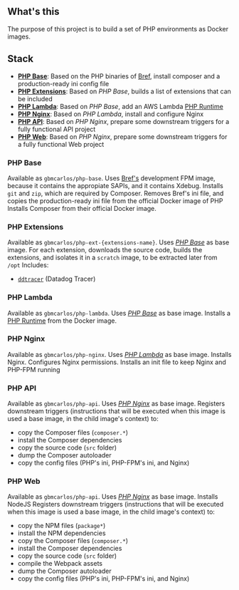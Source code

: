 ## What's this
The purpose of this project is to build a set of PHP environments as Docker images.

## Stack
- [**PHP Base**](#php-base): Based on the PHP binaries of [Bref](http://bref.sh/), install composer and a production-ready ini config file
- [**PHP Extensions**](#php-extensions): Based on *PHP Base*, builds a list of extensions that can be included 
- [**PHP Lambda**](#php-lambda): Based on *PHP Base*, add an AWS Lambda [PHP Runtime](https://github.com/gbmcarlos/php-runtime)
- [**PHP Nginx**](#php-nginx): Based on *PHP Lambda*, install and configure Nginx
- [**PHP API**](#php-api): Based on *PHP Nginx*, prepare some downstream triggers for a fully functional API project
- [**PHP Web**](#php-web): Based on *PHP Nginx*, prepare some downstream triggers for a fully functional Web project

### PHP Base
Available as `gbmcarlos/php-base`.
Uses [Bref's](http://bref.sh/) development FPM image, because it contains the appropiate SAPIs, and it contains Xdebug.
Installs `git` and `zip`, which are required by Composer. 
Removes Bref's ini file, and copies the production-ready ini file from the official Docker image of PHP
Installs Composer from their official Docker image.

### PHP Extensions
Available as `gbmcarlos/php-ext-{extensions-name}`.
Uses [*PHP Base*](#php-base) as base image.
For each extension, downloads the source code, builds the extensions, and isolates it in a `scratch` image, to be extracted later from `/opt`
Includes:
- [`ddtracer`](https://docs.datadoghq.com/tracing/faq/php-tracer-manual-installation/#install-from-source) (Datadog Tracer)

### PHP Lambda
Available as `gbmcarlos/php-lambda`.
Uses [*PHP Base*](#php-base) as base image.
Installs a [PHP Runtime](https://github.com/gbmcarlos/php-runtime) from the Docker image.

### PHP Nginx
Available as `gbmcarlos/php-nginx`.
Uses [*PHP Lambda*](#php-lambda) as base image.
Installs Nginx.
Configures Nginx permissions.
Installs an init file to keep Nginx and PHP-FPM running

### PHP API
Available as `gbmcarlos/php-api`.
Uses [*PHP Nginx*](#php-nginx) as base image.
Registers downstream triggers (instructions that will be executed when this image is used a base image, in the child image's context) to:
- copy the Composer files (`composer.*`)
- install the Composer dependencies
- copy the source code (`src` folder)
- dump the Composer autoloader
- copy the config files (PHP's ini, PHP-FPM's ini, and Nginx)

### PHP Web
Available as `gbmcarlos/php-api`.
Uses [*PHP Nginx*](#php-nginx) as base image.
Installs NodeJS
Registers downstream triggers (instructions that will be executed when this image is used a base image, in the child image's context) to:
- copy the NPM files (`package*`)
- install the NPM dependencies
- copy the Composer files (`composer.*`)
- install the Composer dependencies
- copy the source code (`src` folder)
- compile the Webpack assets
- dump the Composer autoloader
- copy the config files (PHP's ini, PHP-FPM's ini, and Nginx)
